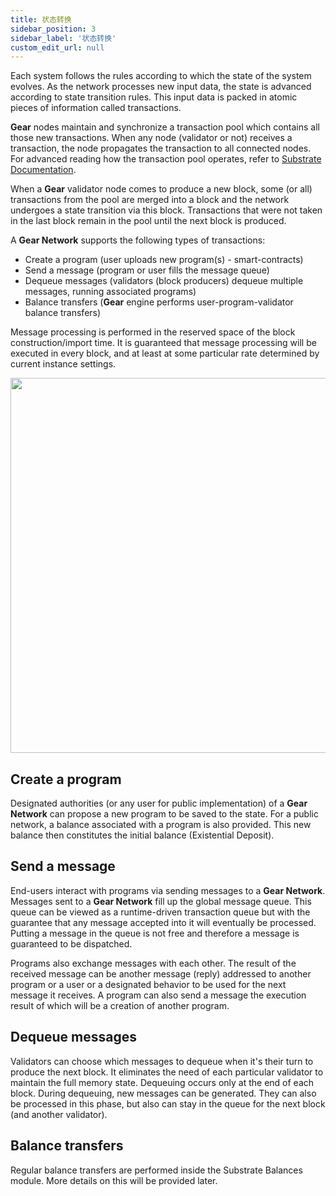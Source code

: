 ```yaml
---
title: 状态转换
sidebar_position: 3
sidebar_label: '状态转换'
custom_edit_url: null
---
```


Each system follows the rules according to which the state of the system evolves. As the network processes new input data, the state is advanced according to state transition rules. This input data is packed in atomic pieces of information called transactions.

**Gear** nodes maintain and synchronize a transaction pool which contains all those new transactions. When any node (validator or not) receives a transaction, the node propagates the transaction to all connected nodes. For advanced reading how the transaction pool operates, refer to [Substrate Documentation](https://docs.substrate.io/v3/concepts/tx-pool/).

When a **Gear** validator node comes to produce a new block, some (or all) transactions from the pool are merged into a block and the network undergoes a state transition via this block. Transactions that were not taken in the last block remain in the pool until the next block is produced.

A **Gear Network** supports the following types of transactions:
- Create a program (user uploads new program(s) - smart-contracts)
- Send a message (program or user fills the message queue)
- Dequeue messages (validators (block producers) dequeue multiple messages, running associated programs)
- Balance transfers (**Gear** engine performs user-program-validator balance transfers)

Message processing is performed in the reserved space of the block construction/import time. It is guaranteed that message processing will be executed in every block, and at least at some particular rate determined by current instance settings.

<center><img src="../img/message.jpg" width="600" /></center>

## Create a program

Designated authorities (or any user for public implementation) of a **Gear Network** can propose a new program to be saved to the state. For a public network, a balance associated with a program is also provided. This new balance then constitutes the initial balance (Existential Deposit).

## Send a message

End-users interact with programs via sending messages to a **Gear Network**. Messages sent to a **Gear Network** fill up the global message queue. This queue can be viewed as a runtime-driven transaction queue but with the guarantee that any message accepted into it will eventually be processed. Putting a message in the queue is not free and therefore a message is guaranteed to be dispatched.

Programs also exchange messages with each other. The result of the received message can be another message (reply) addressed to another program or a user or a designated behavior to be used for the next message it receives. A program can also send a message the execution result of which will be a creation of another program.

## Dequeue messages

Validators can choose which messages to dequeue when it's their turn to produce the next block. It eliminates the need of each particular validator to maintain the full memory state. Dequeuing occurs only at the end of each block. During dequeuing, new messages can be generated. They can also be processed in this phase, but also can stay in the queue for the next block (and another validator).

## Balance transfers

Regular balance transfers are performed inside the Substrate Balances module. More details on this will be provided later.
